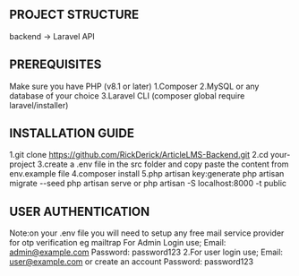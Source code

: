 ## PROJECT STRUCTURE
 backend   -> Laravel API

## PREREQUISITES
Make sure you have PHP (v8.1 or later)
1.Composer
2.MySQL or any database of your choice
3.Laravel CLI (composer global require laravel/installer)

## INSTALLATION GUIDE
1.git clone https://github.com/RickDerick/ArticleLMS-Backend.git
2.cd your-project
3.create a .env file in the src folder and copy paste the content from env.example file
4.composer install
5.php artisan key:generate
php artisan migrate --seed
php artisan serve or php artisan -S localhost:8000 -t public


## USER AUTHENTICATION
Note:on your .env file you will need to setup any free mail service provider for otp verification eg mailtrap 
For Admin Login use; 
Email: admin@example.com
Password: password123
2.For user login use;
Email: user@example.com or create an account
Password: password123